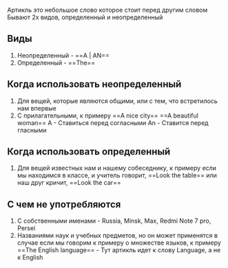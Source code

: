 Артикль это небольшое слово которое стоит перед другим словом
Бывают 2х видов, определенный и неопределенный
## Виды
1) Неопределенный - ==A | AN== 
2) Определенный - ==The==
## Когда использовать неопределенный
1)  Для вещей, которые являются общими, или с тем, что встретилось нам впервые
2) C прилагательными, к примеру ==A nice city== ==A beautiful woman==
А - Ставиться перед согласными
An - Ставится перед гласными
## Когда использовать определенный
1) Для вещей известных нам и нашему собеседнику, к примеру если мы находимся в классе, и учитель говорит, ==Look the table== или наш друг кричит, ==Look the car==
## С чем не употребляются
1) С собственными именами - Russia, Minsk, Max, Redmi Note 7 pro, Persei
2) Названиями наук и учебных предметов, но он может применятся в случае если мы говорим к примеру о множестве языков, к примеру ==The English language== - Тут артикль идет к слову Language, а не к English